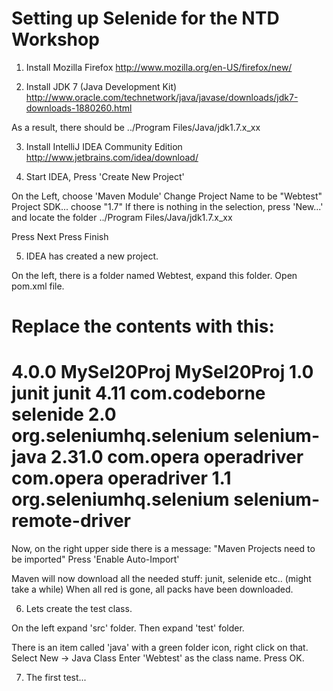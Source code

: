 Setting up Selenide for the NTD Workshop
========================================

1. Install Mozilla Firefox
http://www.mozilla.org/en-US/firefox/new/

2. Install JDK 7 (Java Development Kit)
http://www.oracle.com/technetwork/java/javase/downloads/jdk7-downloads-1880260.html

As a result, there should be ../Program Files/Java/jdk1.7.x_xx

3. Install IntelliJ IDEA Community Edition
http://www.jetbrains.com/idea/download/

4. Start IDEA, Press 'Create New Project'

On the Left, choose 'Maven Module'
Change Project Name to be "Webtest"
Project SDK... choose "1.7"
If there is nothing in the selection, press 'New...' and locate the folder ../Program Files/Java/jdk1.7.x_xx

Press Next
Press Finish

5. IDEA has created a new project.

On the left, there is a folder named Webtest, expand this folder.
Open pom.xml file.

Replace the contents with this:
==============================================================
<?xml version="1.0" encoding="UTF-8"?>
<project xmlns="http://maven.apache.org/POM/4.0.0"
         xmlns:xsi="http://www.w3.org/2001/XMLSchema-instance"
         xsi:schemaLocation="http://maven.apache.org/POM/4.0.0 http://maven.apache.org/xsd/maven-4.0.0.xsd">
    <modelVersion>4.0.0</modelVersion>
    <groupId>MySel20Proj</groupId>
    <artifactId>MySel20Proj</artifactId>
    <version>1.0</version>
    <dependencies>
        <dependency>
            <groupId>junit</groupId>
            <artifactId>junit</artifactId>
            <version>4.11</version>
        </dependency>
        <dependency>
            <groupId>com.codeborne</groupId>
            <artifactId>selenide</artifactId>
            <version>2.0</version>
        </dependency>
        <dependency>
            <groupId>org.seleniumhq.selenium</groupId>
            <artifactId>selenium-java</artifactId>
            <version>2.31.0</version>
        </dependency>
        <dependency>
            <groupId>com.opera</groupId>
            <artifactId>operadriver</artifactId>
        </dependency>
    </dependencies>
    <dependencyManagement>
        <dependencies>
            <dependency>
                <groupId>com.opera</groupId>
                <artifactId>operadriver</artifactId>
                <version>1.1</version>
                <exclusions>
                    <exclusion>
                        <groupId>org.seleniumhq.selenium</groupId>
                        <artifactId>selenium-remote-driver</artifactId>
                    </exclusion>
                </exclusions>
            </dependency>
        </dependencies>
    </dependencyManagement>
</project>
==============================================================

Now, on the right upper side there is a message: "Maven Projects need to be imported"
Press 'Enable Auto-Import'

Maven will now download all the needed stuff: junit, selenide etc.. (might take a while)
When all red is gone, all packs have been downloaded.

6. Lets create the test class.

On the left expand 'src' folder.
Then expand 'test' folder.

There is an item called 'java' with a green folder icon, right click on that.
Select New -> Java Class
Enter 'Webtest' as the class name.
Press OK.

7. The first test...

